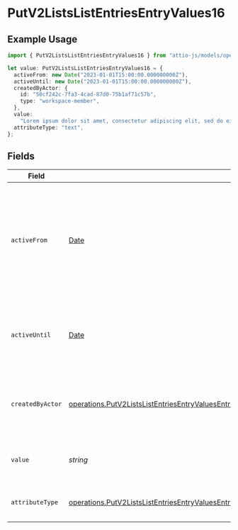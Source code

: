 # PutV2ListsListEntriesEntryValues16

## Example Usage

```typescript
import { PutV2ListsListEntriesEntryValues16 } from "attio-js/models/operations";

let value: PutV2ListsListEntriesEntryValues16 = {
  activeFrom: new Date("2023-01-01T15:00:00.000000000Z"),
  activeUntil: new Date("2023-01-01T15:00:00.000000000Z"),
  createdByActor: {
    id: "50cf242c-7fa3-4cad-87d0-75b1af71c57b",
    type: "workspace-member",
  },
  value:
    "Lorem ipsum dolor sit amet, consectetur adipiscing elit, sed do eiusmod tempor incididunt ut labore et dolore magna aliqua.",
  attributeType: "text",
};
```

## Fields

| Field                                                                                                                                                                                                                                        | Type                                                                                                                                                                                                                                         | Required                                                                                                                                                                                                                                     | Description                                                                                                                                                                                                                                  | Example                                                                                                                                                                                                                                      |
| -------------------------------------------------------------------------------------------------------------------------------------------------------------------------------------------------------------------------------------------- | -------------------------------------------------------------------------------------------------------------------------------------------------------------------------------------------------------------------------------------------- | -------------------------------------------------------------------------------------------------------------------------------------------------------------------------------------------------------------------------------------------- | -------------------------------------------------------------------------------------------------------------------------------------------------------------------------------------------------------------------------------------------- | -------------------------------------------------------------------------------------------------------------------------------------------------------------------------------------------------------------------------------------------- |
| `activeFrom`                                                                                                                                                                                                                                 | [Date](https://developer.mozilla.org/en-US/docs/Web/JavaScript/Reference/Global_Objects/Date)                                                                                                                                                | :heavy_check_mark:                                                                                                                                                                                                                           | The point in time at which this value was made "active". `active_from` can be considered roughly analogous to `created_at`.                                                                                                                  | 2023-01-01T15:00:00.000000000Z                                                                                                                                                                                                               |
| `activeUntil`                                                                                                                                                                                                                                | [Date](https://developer.mozilla.org/en-US/docs/Web/JavaScript/Reference/Global_Objects/Date)                                                                                                                                                | :heavy_check_mark:                                                                                                                                                                                                                           | The point in time at which this value was deactivated. If `null`, the value is active.                                                                                                                                                       | 2023-01-01T15:00:00.000000000Z                                                                                                                                                                                                               |
| `createdByActor`                                                                                                                                                                                                                             | [operations.PutV2ListsListEntriesEntryValuesEntriesResponse200ApplicationJSONResponseBodyData16CreatedByActor](../../models/operations/putv2listslistentriesentryvaluesentriesresponse200applicationjsonresponsebodydata16createdbyactor.md) | :heavy_check_mark:                                                                                                                                                                                                                           | The actor that created this value.                                                                                                                                                                                                           | {<br/>"type": "workspace-member",<br/>"id": "50cf242c-7fa3-4cad-87d0-75b1af71c57b"<br/>}                                                                                                                                                     |
| `value`                                                                                                                                                                                                                                      | *string*                                                                                                                                                                                                                                     | :heavy_check_mark:                                                                                                                                                                                                                           | A raw text field. Values are limited to 10MB.                                                                                                                                                                                                | Lorem ipsum dolor sit amet, consectetur adipiscing elit, sed do eiusmod tempor incididunt ut labore et dolore magna aliqua.                                                                                                                  |
| `attributeType`                                                                                                                                                                                                                              | [operations.PutV2ListsListEntriesEntryValuesEntriesResponse200ApplicationJSONResponseBodyData16AttributeType](../../models/operations/putv2listslistentriesentryvaluesentriesresponse200applicationjsonresponsebodydata16attributetype.md)   | :heavy_check_mark:                                                                                                                                                                                                                           | The attribute type of the value.                                                                                                                                                                                                             | text                                                                                                                                                                                                                                         |